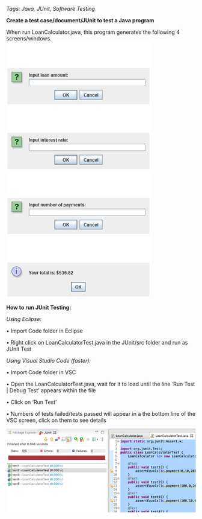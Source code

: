 ﻿*Tags: Java, JUnit, Software Testing*

**Create a test case/document/JUnit to test a Java program**

When run LoanCalculator.java, this program generates the following 4 screens/windows. 
![](https://github.com/cmn0705/JUnit_Testing_For_Loan_Calculator/blob/master/img/image001.png)
![](https://github.com/cmn0705/JUnit_Testing_For_Loan_Calculator/blob/master/img/image002.png)
![](https://github.com/cmn0705/JUnit_Testing_For_Loan_Calculator/blob/master/img/image003.png)
![](https://github.com/cmn0705/JUnit_Testing_For_Loan_Calculator/blob/master/img/image004.png)

**How to run JUnit Testing:**

*Using Eclipse:*

• Import Code folder in Eclipse

• Right click on LoanCalculatorTest.java in the JUnit/src folder and run as JUnit Test

*Using Visual Studio Code (faster):* 

• Import Code folder in VSC

• Open the LoanCalculatorTest.java, wait for it to load until the line ‘Run Test | Debug Test’ appears within the file

• Click on ‘Run Test’

• Numbers of tests failed/tests passed will appear in a the bottom line of the VSC screen, click on them to see details

![](https://github.com/cmn0705/JUnit_Testing_For_Loan_Calculator/blob/master/img/image005.png)